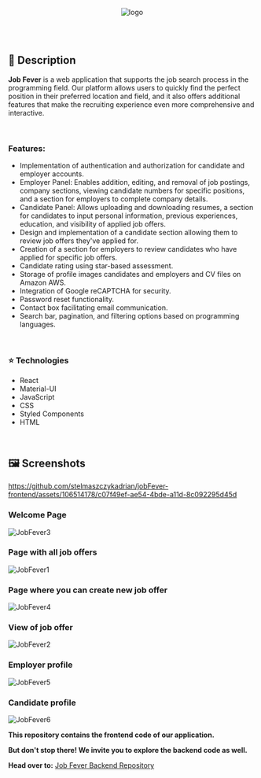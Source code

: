 <p align="center">
  <img src="https://github.com/stelmaszczykadrian/jobFever-frontend/assets/106514178/b35d3d45-782d-4009-9fa9-baeb5017a61f" alt="logo">
</p>

<br><br>

## 📖 Description

**Job Fever** is a web application that supports the job search process in the programming field. Our platform allows users to quickly find the perfect position in their preferred location and field, and it also offers additional features that make the recruiting experience even more comprehensive and interactive.

<br>

### Features:
<ul>
  <li>Implementation of authentication and authorization for candidate and employer accounts.</li>
  <li>Employer Panel: Enables addition, editing, and removal of job postings, company sections, viewing candidate numbers for specific positions, and a section for employers to complete company details.</li>
  <li>Candidate Panel: Allows uploading and downloading resumes, a section for candidates to input personal information, previous experiences, education, and visibility of applied job offers.</li>
  <li>Design and implementation of a candidate section allowing them to review job offers they've applied for.</li>
  <li>Creation of a section for employers to review candidates who have applied for specific job offers.</li>
  <li>Candidate rating using star-based assessment.</li>
  <li>Storage of profile images candidates and employers and CV files on Amazon AWS.</li>
  <li>Integration of Google reCAPTCHA for security.</li>
  <li>Password reset functionality.</li>
  <li>Contact box facilitating email communication.</li>
  <li>Search bar, pagination, and filtering options based on programming languages.</li>
</ul>

<br>

### :star: Technologies
<ul>
  <li>React</li></li>
  <li>Material-UI</li>
  <li>JavaScript</li>
  <li>CSS</li>
  <li>Styled Components</li>
  <li>HTML</li>
</ul>

<br>

## 🖼️ Screenshots

https://github.com/stelmaszczykadrian/jobFever-frontend/assets/106514178/c07f49ef-ae54-4bde-a11d-8c092295d45d

### Welcome Page

![JobFever3](https://github.com/stelmaszczykadrian/jobFever-backend/assets/106514178/0e04579e-70bb-4c76-a926-f005aebe3a17)

### Page with all job offers
![JobFever1](https://github.com/stelmaszczykadrian/jobFever-backend/assets/106514178/6ea9ba9e-568e-42b7-9102-97c9da929c52)

### Page where you can create new job offer
![JobFever4](https://github.com/stelmaszczykadrian/jobFever-backend/assets/106514178/ae8b7920-2270-4d3e-8b77-2b87bb45165a)

### View of job offer

![JobFever2](https://github.com/stelmaszczykadrian/jobFever-backend/assets/106514178/ae653ff5-90cf-4936-af2c-5c5d1b3d71c2)

### Employer profile
![JobFever5](https://github.com/stelmaszczykadrian/jobFever-backend/assets/106514178/fa0c1c3a-d750-4d79-a69d-c1931c5e46e4)


### Candidate profile
![JobFever6](https://github.com/stelmaszczykadrian/jobFever-backend/assets/106514178/564bf220-5ff9-45ec-9cdf-19215ce92e56)

**This repository contains the frontend code of our application.**

**But don't stop there! We invite you to explore the backend code as well.**

**Head over to:** [Job Fever Backend Repository](https://github.com/stelmaszczykadrian/jobFever-backend)
